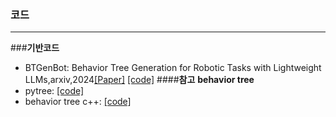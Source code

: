 ### 코드 
* * *
###**기반코드**
* BTGenBot: Behavior Tree Generation for Robotic Tasks with Lightweight LLMs,arxiv,2024[[Paper]](https://arxiv.org/abs/2403.12761) [[code]](https://github.com/AIRLab-POLIMI/BTGenBot)
####**참고**
**behavior tree**
 * pytree: [[code]](https://github.com/splintered-reality/py_trees)
 * behavior tree c++: [[code]](https://www.behaviortree.dev/docs/category/basic-concepts)

